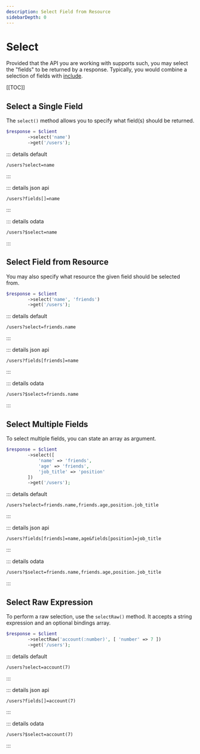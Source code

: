 ```yaml
---
description: Select Field from Resource
sidebarDepth: 0
---
```


# Select

Provided that the API you are working with supports such, you may select the "fields" to be returned by a response.
Typically, you would combine a selection of fields with [include](./include.md).

[[TOC]]

## Select a Single Field

The `select()` method allows you to specify what field(s) should be returned.

```php
$response = $client
        ->select('name')
        ->get('/users');
```


 
::: details default
```http
/users?select=name
```
:::

::: details json api
```http
/users?fields[]=name
```
:::
 
::: details odata
```http
/users?$select=name
```
:::

## Select Field from Resource

You may also specify what resource the given field should be selected from.

```php
$response = $client
        ->select('name', 'friends')
        ->get('/users');
```


 
::: details default
```http
/users?select=friends.name
```
:::

::: details json api
```http
/users?fields[friends]=name
```
:::
 
::: details odata
```http
/users?$select=friends.name
```
:::

## Select Multiple Fields

To select multiple fields, you can state an array as argument.


```php
$response = $client
        ->select([
            'name' => 'friends',
            'age' => 'friends',
            'job_title' => 'position'
        ])
        ->get('/users');
```


 
::: details default
```http
/users?select=friends.name,friends.age,position.job_title
```
:::

::: details json api
```http
/users?fields[friends]=name,age&fields[position]=job_title
```
:::
 
::: details odata
```http
/users?$select=friends.name,friends.age,position.job_title
```
:::

## Select Raw Expression

To perform a raw selection, use the `selectRaw()` method.
It accepts a string expression and an optional bindings array.

```php
$response = $client
        ->selectRaw('account(:number)', [ 'number' => 7 ])
        ->get('/users');
```


 
::: details default
```http
/users?select=account(7)
```
:::

::: details json api
```http
/users?fields[]=account(7)
```
:::
 
::: details odata
```http
/users?$select=account(7)
```
:::
